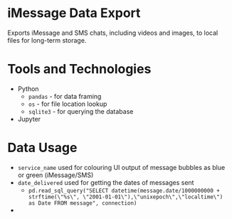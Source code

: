 # iMessage Data Export

Exports iMessage and SMS chats, including videos and images, to local files for long-term storage.

# Tools and Technologies
* Python
    * `pandas` - for data framing
    * `os` - for file location lookup
    * `sqlite3` - for querying the database
* Jupyter

# Data Usage
* `service_name` used for colouring UI output of message bubbles as blue or green (iMessage/SMS)
* `date_delivered` used for getting the dates of messages sent
    * `pd.read_sql_query("SELECT datetime(message.date/1000000000 + strftime(\"%s\", \"2001-01-01\"),\"unixepoch\",\"localtime\") as Date FROM message", connection)`
* 